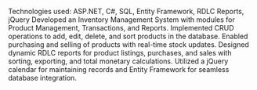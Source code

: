 Technologies used: ASP.NET, C#, SQL, Entity Framework, RDLC Reports, jQuery 
Developed an Inventory Management System with modules for Product Management, Transactions, and Reports. Implemented CRUD operations to add, 
edit, delete, and sort products in the database. Enabled purchasing and selling of products with real-time stock updates. Designed dynamic RDLC reports 
for product listings, purchases, and sales with sorting, exporting, and total monetary calculations. Utilized a jQuery calendar for maintaining records and 
Entity Framework for seamless database integration. 
